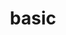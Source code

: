 ---
title: basic
menu: 
  sidebar:
    name: basic
    identifier: cv-backbone
    parent: cv
    weight: 10
---